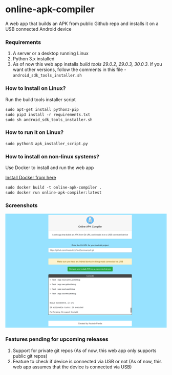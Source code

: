 # online-apk-compiler
A web app that builds an APK from public Github repo and installs it on a USB connected Android device

### Requirements

1. A server or a desktop running Linux
2. Python 3.x installed
3. As of now this web app installs <i>build tools 29.0.2, 29.0.3, 30.0.3</i>. 
   If you want other versions, follow the comments in this file - ```android_sdk_tools_installer.sh```


### How to Install on Linux?
Run the build tools installer script
```shell
sudo apt-get install python3-pip
sudo pip3 install -r requirements.txt
sudo sh android_sdk_tools_installer.sh
```
### How to run it on Linux?
```shell
sudo python3 apk_installer_script.py
```

### How to install on non-linux systems?
Use Docker to install and run the web app

<a href = "https://docs.docker.com/engine/install/">Install Docker from here</a>

```shell
sudo docker build -t online-apk-compiler .
sudo docker run online-apk-compiler:latest
```


### Screenshots

<img src = "https://github.com/Asutosh11/online-apk-compiler/blob/main/screenshots/apk_installer.png">


### Features pending for upcoming releases
1. Support for private git repos (As of now, this web app only supports public git repos)
2. Feature to check if device is connected via USB or not (As of now, this web app assumes that the device is connected via USB)

